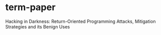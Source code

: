 # term-paper
Hacking in Darkness: Return-Oriented Programming Attacks, Mitigation Strategies and its Benign Uses
